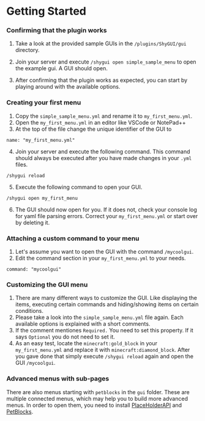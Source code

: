 # Getting Started

### Confirming that the plugin works

1. Take a look at the provided sample GUIs in the ``/plugins/ShyGUI/gui`` directory. 

2. Join your server and execute ``/shygui open simple_sample_menu`` to open the example gui. A GUI should open.
3. After confirming that the plugin works as expected, you can start by playing around with the available options.

### Creating your first menu

1. Copy the ``simple_sample_menu.yml`` and rename it to ``my_first_menu.yml``.
2. Open the ``my_first_menu.yml`` in an editor like VSCode or NotePad++
3. At the top of the file change the unique identifier of the GUI to 

```
name: "my_first_menu.yml"
```

4. Join your server and execute the following command. This command should always be executed after you have made changes in your ``.yml`` files.

```
/shygui reload
```

5. Execute the following command to open your GUI.

```
/shygui open my_first_menu
```

6. The GUI should now open for you. If it does not, check your console log for yaml file parsing errors. Correct your ``my_first_menu.yml`` or start over by deleting it.


### Attaching a custom command to your menu

1. Let's assume you want to open the GUI with the command ``/mycoolgui``.
2. Edit the command section in your ``my_first_menu.yml`` to your needs.

```
command: "mycoolgui"
```

### Customizing the GUI menu

1. There are many different ways to customize the GUI. Like displaying the items, executing certain commands and hiding/showing items on certain conditions.
2. Please take a look into the ``simple_sample_menu.yml`` file again. Each available options is explained with a short comments. 
3. If the comment mentiones ``Required.`` You need to set this property. If it says ``Optional`` you do not need to set it.
4. As an easy test, locate the ``minecraft:gold_block`` in your ``my_first_menu.yml`` and replace it with ``minecraft:diamond_block``. After you gave done that simply execute ``/shygui reload`` again and open the GUI ``/mycoolgui``.

### Advanced menus with sub-pages

There are also menus starting with ``petblocks`` in the ``gui`` folder. These are multiple connected menus, which may help you to build more advanced menus.
In order to open them, you need to install [PlaceHolderAPI](https://www.spigotmc.org/resources/6245/) and [PetBlocks](https://www.spigotmc.org/resources/12056/).
